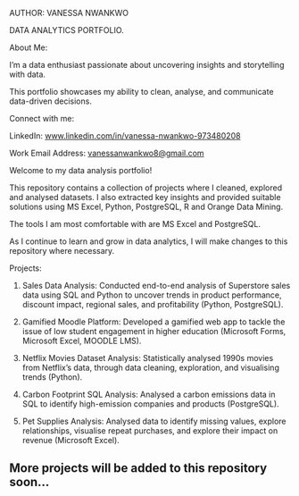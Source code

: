 AUTHOR: VANESSA NWANKWO

DATA ANALYTICS PORTFOLIO.

About Me:

I’m a data enthusiast passionate about uncovering insights and storytelling with data. 

This portfolio showcases my ability to clean, analyse, and communicate data-driven decisions.

Connect with me:

LinkedIn: www.linkedin.com/in/vanessa-nwankwo-973480208 

Work Email Address: vanessanwankwo8@gmail.com

Welcome to my data analysis portfolio!  

This repository contains a collection of projects where I cleaned, explored and analysed datasets. I also extracted key insights and provided suitable solutions using MS Excel, Python, PostgreSQL, R and Orange Data Mining. 

The tools I am most comfortable with are MS Excel and PostgreSQL.

As I continue to learn and grow in data analytics, I will make changes to this repository where necessary.

Projects:

1. Sales Data Analysis: Conducted end-to-end analysis of Superstore sales data using SQL and Python to uncover trends in product performance, discount impact, regional sales, and profitability (Python, PostgreSQL).
   
2. Gamified Moodle Platform: Developed a gamified web app to tackle the issue of low student engagement in higher education (Microsoft Forms, Microsoft Excel, MOODLE LMS).
   
3. Netflix Movies Dataset Analysis: Statistically analysed 1990s movies from Netflix’s data, through data cleaning, exploration, and visualising trends (Python).
   
4. Carbon Footprint SQL Analysis: Analysed a carbon emissions data in SQL to identify high-emission companies and products (PostgreSQL).
   
5. Pet Supplies Analysis: Analysed data to identify missing values, explore relationships, visualise repeat purchases, and explore their impact on revenue (Microsoft Excel). 

## More projects will be added to this repository soon...
